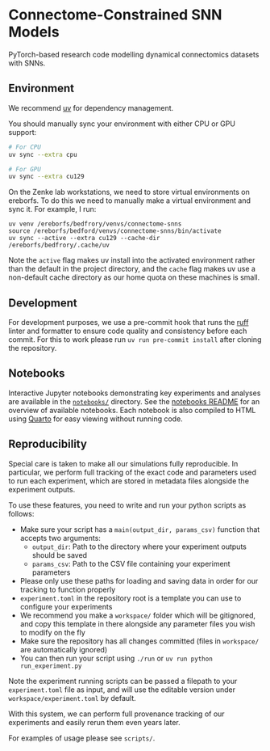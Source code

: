 # Connectome-Constrained SNN Models

PyTorch-based research code modelling dynamical connectomics datasets with SNNs.


## Environment

We recommend [uv](https://docs.astral.sh/uv/) for dependency management.

You should manually sync your environment with either CPU or GPU support:

```bash
# For CPU
uv sync --extra cpu

# For GPU
uv sync --extra cu129
```

On the Zenke lab workstations, we need to store virtual environments on ereborfs. To do this we need to manually make a virtual environment and sync it. For example, I run:

```
uv venv /ereborfs/bedfrory/venvs/connectome-snns
source /ereborfs/bedford/venvs/connectome-snns/bin/activate
uv sync --active --extra cu129 --cache-dir /ereborfs/bedfrory/.cache/uv
```

Note the `active` flag makes uv install into the activated environment rather than the default in the project directory, and the `cache` flag makes uv use a non-default cache directory as our home quota on these machines is small.

## Development

For development purposes, we use a pre-commit hook that runs the [ruff](https://docs.astral.sh/ruff/) linter and formatter to ensure code quality and consistency before each commit.
For this to work please run `uv run pre-commit install` after cloning the repository.

## Notebooks

Interactive Jupyter notebooks demonstrating key experiments and analyses are available in the [`notebooks/`](notebooks/) directory. See the [notebooks README](notebooks/README.md) for an overview of available notebooks. Each notebook is also compiled to HTML using [Quarto](https://quarto.org/) for easy viewing without running code.

## Reproducibility

Special care is taken to make all our simulations fully reproducible. In particular, we perform full tracking of the exact code and parameters used to run each experiment, which are stored in metadata files alongside the experiment outputs.

To use these features, you need to write and run your python scripts as follows:

* Make sure your script has a `main(output_dir, params_csv)` function that accepts two arguments:
  - `output_dir`: Path to the directory where your experiment outputs should be saved
  - `params_csv`: Path to the CSV file containing your experiment parameters
* Please only use these paths for loading and saving data in order for our tracking to function properly
* `experiment.toml` in the repository root is a template you can use to configure your experiments
* We recommend you make a `workspace/` folder which will be gitignored, and copy this template in there alongside any parameter files you wish to modify on the fly
* Make sure the repository has all changes committed (files in `workspace/` are automatically ignored)
* You can then run your script using `./run` or `uv run python run_experiment.py`

Note the experiment running scripts can be passed a filepath to your `experiment.toml` file as input, and will use the editable version under `workspace/experiment.toml` by default.

With this system, we can perform full provenance tracking of our experiments and easily rerun them even years later.

For examples of usage please see `scripts/`.

